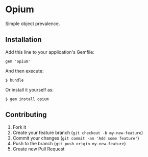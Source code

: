 # Opium

Simple object prevalence.

## Installation

Add this line to your application's Gemfile:

    gem 'opium'

And then execute:

    $ bundle

Or install it yourself as:

    $ gem install opium

## Contributing

1. Fork it
2. Create your feature branch (`git checkout -b my-new-feature`)
3. Commit your changes (`git commit -am 'Add some feature'`)
4. Push to the branch (`git push origin my-new-feature`)
5. Create new Pull Request
